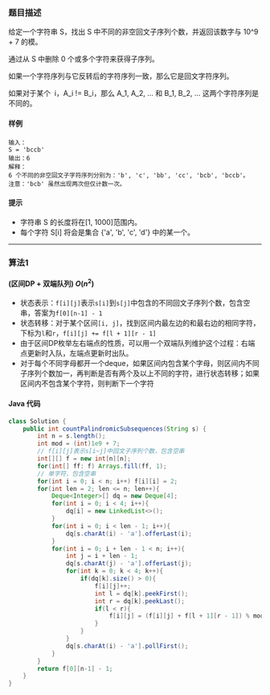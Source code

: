 ### 题目描述

给定一个字符串 S，找出 S 中不同的非空回文子序列个数，并返回该数字与 10^9 + 7 的模。

通过从 S 中删除 0 个或多个字符来获得子序列。

如果一个字符序列与它反转后的字符序列一致，那么它是回文字符序列。

如果对于某个  i，A_i != B_i，那么 A_1, A_2, ... 和 B_1, B_2, ... 这两个字符序列是不同的。

#### 样例

```
输入：
S = 'bccb'
输出：6
解释：
6 个不同的非空回文子字符序列分别为：'b', 'c', 'bb', 'cc', 'bcb', 'bccb'。
注意：'bcb' 虽然出现两次但仅计数一次。
```

#### 提示
* 字符串 S 的长度将在[1, 1000]范围内。
* 每个字符 S[i] 将会是集合 {'a', 'b', 'c', 'd'} 中的某一个。


----------

### 算法1
#### (区间DP + 双端队列)  $O(n^2)$

* 状态表示：`f[i][j]`表示`s[i]`到`s[j]`中包含的不同回文子序列个数，包含空串，答案为`f[0][n-1] - 1`
* 状态转移：对于某个区间`[i, j]`，找到区间内最左边的和最右边的相同字符，下标为`l`和`r`，`f[i][j] += f[l + 1][r - 1]`
* 由于区间DP枚举左右端点的性质，可以用一个双端队列维护这个过程：右端点更新时入队，左端点更新时出队。
* 对于每个不同字母都开一个deque，如果区间内包含某个字母，则区间内不同子序列个数加一，再判断是否有两个及以上不同的字符，进行状态转移；如果区间内不包含某个字符，则判断下一个字符

#### Java 代码
```java
class Solution {
    public int countPalindromicSubsequences(String s) {
        int n = s.length();
        int mod = (int)1e9 + 7;
        // f[i][j]表示s[i~j]中回文子序列个数，包含空串
        int[][] f = new int[n][n];
        for(int[] ff: f) Arrays.fill(ff, 1);
        // 单字符，包含空串
        for(int i = 0; i < n; i++) f[i][i] = 2;
        for(int len = 2; len <= n; len++){
            Deque<Integer>[] dq = new Deque[4];
            for(int i = 0; i < 4; i++){
                dq[i] = new LinkedList<>();
            }
            for(int i = 0; i < len - 1; i++){
                dq[s.charAt(i) - 'a'].offerLast(i);
            }
            for(int i = 0; i + len - 1 < n; i++){
                int j = i + len - 1;
                dq[s.charAt(j) - 'a'].offerLast(j);
                for(int k = 0; k < 4; k++){
                    if(dq[k].size() > 0){
                        f[i][j]++;
                        int l = dq[k].peekFirst();
                        int r = dq[k].peekLast();
                        if(l < r){
                            f[i][j] = (f[i][j] + f[l + 1][r - 1]) % mod;
                        }
                    }
                }
                dq[s.charAt(i) - 'a'].pollFirst();
            }
        }
        return f[0][n-1] - 1;
    }
}
```